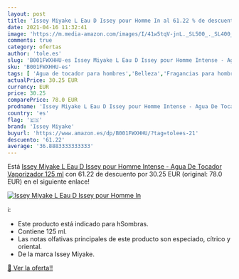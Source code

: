 ```yaml
---
layout: post
title: 'Issey Miyake L Eau D Issey pour Homme In al 61.22 % de descuento'
date: 2021-04-16 11:32:41
image: 'https://m.media-amazon.com/images/I/41w5tqV-jnL._SL500_._SL400_.jpg'
comments: true
category: ofertas
author: 'tole.es'
slug: 'B001FWXHHU-es Issey Miyake L Eau D Issey pour Homme Intense - Agua De...'
sku: 'B001FWXHHU-es'
tags: [ 'Agua de tocador para hombres','Belleza','Fragancias para hombres','Perfumes y fragancias','agua','de','issey miyake','tocador', ]
actualPrice: 30.25 EUR
currency: EUR
price: 30.25
comparePrice: 78.0 EUR
prodname: 'Issey Miyake L Eau D Issey pour Homme Intense - Agua De Tocador Vaporizador  125 ml'
country: 'es'
flag: '🇪🇸'
brand: 'Issey Miyake'
buyurl: 'https://www.amazon.es/dp/B001FWXHHU/?tag=tolees-21'
descuento: '61.22'
average: '36.8883333333333'
---
```


Está [Issey Miyake L Eau D Issey pour Homme Intense - Agua De Tocador Vaporizador  125 ml](https://www.amazon.es/dp/B001FWXHHU/?tag=tolees-21) con 61.22 de descuento por 30.25 EUR (original: 78.0 EUR) en el siguiente enlace!

[![Issey Miyake L Eau D Issey pour Homme In](https://m.media-amazon.com/images/I/41w5tqV-jnL._SL500_._SL400_.jpg)](https://www.amazon.es/dp/B001FWXHHU/?tag=tolees-21)

ℹ️:

- Este producto está indicado para hSombras.
- Contiene 125 ml.
- Las notas olfativas principales de este producto son especiado, cítrico y oriental.
- De la marca Issey Miyake.

[🛒 Ver la oferta!!](https://www.amazon.es/dp/B001FWXHHU/?tag=tolees-21)
